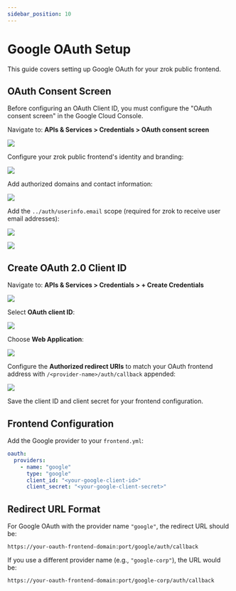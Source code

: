 ```yaml
---
sidebar_position: 10
---
```


# Google OAuth Setup

This guide covers setting up Google OAuth for your zrok public frontend.

## OAuth Consent Screen

Before configuring an OAuth Client ID, you must configure the "OAuth consent screen" in the Google Cloud Console.

Navigate to: **APIs & Services > Credentials > OAuth consent screen**

![](../images/google_oauth_content_screen_2.png)

Configure your zrok public frontend's identity and branding:

![](../images/google_oauth_content_screen_3.png)

Add authorized domains and contact information:

![](../images/google_oauth_content_screen_4.png)

Add the `../auth/userinfo.email` scope (required for zrok to receive user email addresses):

![](../images/google_oauth_content_screen_5.png)

![](../images/google_oauth_content_screen_6.png)

## Create OAuth 2.0 Client ID

Navigate to: **APIs & Services > Credentials > + Create Credentials**

![](../images/google_create_credentials_1.png)

Select **OAuth client ID**:

![](../images/google_create_credentials_2.png)

Choose **Web Application**:

![](../images/google_create_credentials_3.png)

Configure the **Authorized redirect URIs** to match your OAuth frontend address with `/<provider-name>/auth/callback` appended:

![](../images/google_create_credentials_4.png)

Save the client ID and client secret for your frontend configuration.

## Frontend Configuration

Add the Google provider to your `frontend.yml`:

```yaml
oauth:
  providers:
    - name: "google"
      type: "google"
      client_id: "<your-google-client-id>"
      client_secret: "<your-google-client-secret>"
```

## Redirect URL Format

For Google OAuth with the provider name `"google"`, the redirect URL should be:
```
https://your-oauth-frontend-domain:port/google/auth/callback
```

If you use a different provider name (e.g., `"google-corp"`), the URL would be:
```
https://your-oauth-frontend-domain:port/google-corp/auth/callback
```
